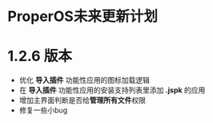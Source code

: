 # ProperOS未来更新计划

# **1.2.6** 版本
- 优化 **导入插件** 功能性应用的图标加载逻辑
- 在 **导入插件** 功能性应用的安装支持列表里添加 **.jspk** 的应用
- 增加主界面判断是否给**管理所有文件**权限
- 修复一些小bug